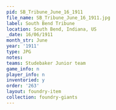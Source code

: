 ```yaml
---
pid: SB_Tribune_June_16_1911
file_name: SB_Tribune_June_16_1911.jpg
label: South Bend Tribune
location: South Bend, Indiana, US
_date: 16/06/1911
month_str: June
year: '1911'
type: JPG
notes: 
teams: Studebaker Junior team
game_info: n
player_info: n
inventoried: y
order: '263'
layout: foundry-item
collection: foundry-giants
---
```

